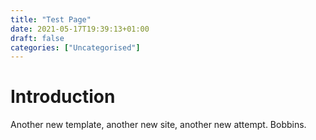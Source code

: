 ```yaml
---
title: "Test Page"
date: 2021-05-17T19:39:13+01:00
draft: false
categories: ["Uncategorised"]
---
```


# Introduction

Another new template, another new site, another new attempt. Bobbins.

